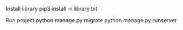 Install library
pip3 install -r library.txt

Run project
python manage.py migrate
python manage.py runserver